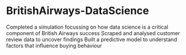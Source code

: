 # BritishAirways-DataScience
Completed a simulation focussing on how data science is a critical component of British Airways success Scraped and analysed customer review data to uncover findings Built a predictive model to understand factors that influence buying behaviour
